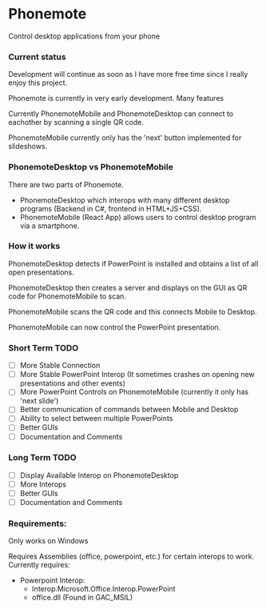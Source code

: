 # Phonemote
 Control desktop applications from your phone

### Current status

Development will continue as soon as I have more free time since I really enjoy this project.

Phonemote is currently in very early development. Many features

Currently PhonemoteMobile and PhonemoteDesktop can connect to eachother by scanning a single QR code. 

PhonemoteMobile currently only has the 'next' button implemented for slideshows.


### PhonemoteDesktop vs PhonemoteMobile

There are two parts of Phonemote. 
 - PhonemoteDesktop which interops with many different desktop programs (Backend in C#, frontend in HTML+JS+CSS).
 - PhonemoteMobile (React App) allows users to control desktop program via a smartphone.

### How it works

PhonemoteDesktop detects if PowerPoint is installed and obtains a list of all open presentations.

PhonemoteDesktop then creates a server and displays on the GUI as QR code for PhonemoteMobile to scan.

PhonemoteMobile scans the QR code and this connects Mobile to Desktop.

PhonemoteMobile can now control the PowerPoint presentation.

### Short Term TODO
 - [ ] More Stable Connection
 - [ ] More Stable PowerPoint Interop (It sometimes crashes on opening new presentations and other events)
 - [ ] More PowerPoint Controls on PhonemoteMobile (currently it only has 'next slide')
 - [ ] Better communication of commands between Mobile and Desktop
 - [ ] Ability to select between multiple PowerPoints
 - [ ] Better GUIs
 - [ ] Documentation and Comments

### Long Term TODO
 - [ ] Display Available Interop on PhonemoteDesktop
 - [ ] More Interops
 - [ ] Better GUIs
 - [ ] Documentation and Comments

### Requirements:

Only works on Windows

Requires Assemblies (office, powerpoint, etc.) for certain interops to work.
Currently requires:
 - Powerpoint Interop:
   - Interop.Microsoft.Office.Interop.PowerPoint
   - office.dll (Found in GAC_MSIL)

